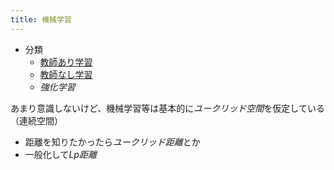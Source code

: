 ```yaml
---
title: 機械学習
---
```


* 分類
  * [教師あり学習](%E6%95%99%E5%B8%AB%E3%81%82%E3%82%8A%E5%AD%A6%E7%BF%92.md)
  * [教師なし学習](%E6%95%99%E5%B8%AB%E3%81%AA%E3%81%97%E5%AD%A6%E7%BF%92.md)
  * *強化学習*

あまり意識しないけど、機械学習等は基本的に*ユークリッド空間*を仮定している（連続空間）
- 距離を知りたかったら*ユークリッド距離*とか
- 一般化して*Lp距離*

